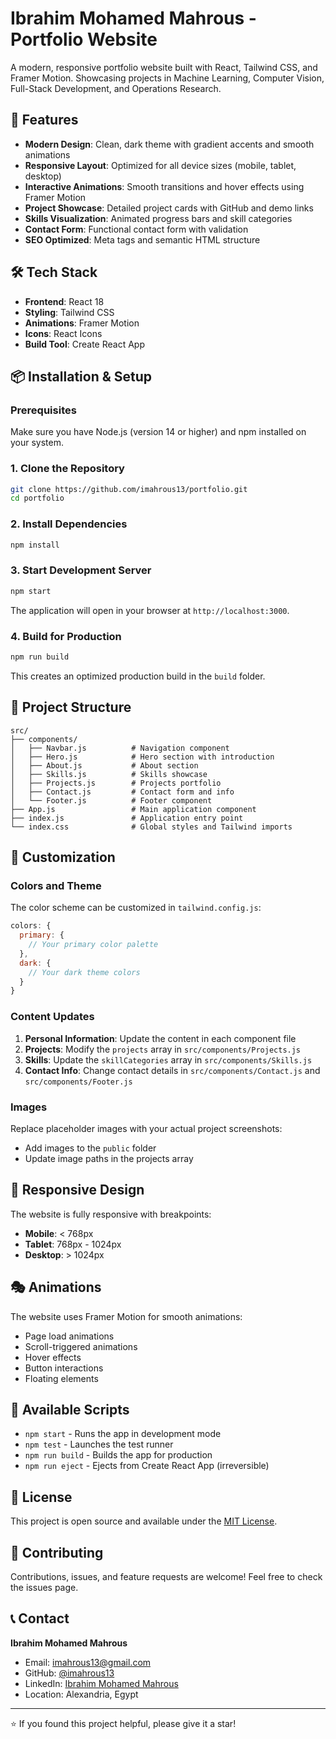 # Ibrahim Mohamed Mahrous - Portfolio Website

A modern, responsive portfolio website built with React, Tailwind CSS, and Framer Motion. Showcasing projects in Machine Learning, Computer Vision, Full-Stack Development, and Operations Research.

## 🚀 Features

- **Modern Design**: Clean, dark theme with gradient accents and smooth animations
- **Responsive Layout**: Optimized for all device sizes (mobile, tablet, desktop)
- **Interactive Animations**: Smooth transitions and hover effects using Framer Motion
- **Project Showcase**: Detailed project cards with GitHub and demo links
- **Skills Visualization**: Animated progress bars and skill categories
- **Contact Form**: Functional contact form with validation
- **SEO Optimized**: Meta tags and semantic HTML structure

## 🛠️ Tech Stack

- **Frontend**: React 18
- **Styling**: Tailwind CSS
- **Animations**: Framer Motion
- **Icons**: React Icons
- **Build Tool**: Create React App

## 📦 Installation & Setup

### Prerequisites

Make sure you have Node.js (version 14 or higher) and npm installed on your system.

### 1. Clone the Repository

```bash
git clone https://github.com/imahrous13/portfolio.git
cd portfolio
```

### 2. Install Dependencies

```bash
npm install
```

### 3. Start Development Server

```bash
npm start
```

The application will open in your browser at `http://localhost:3000`.

### 4. Build for Production

```bash
npm run build
```

This creates an optimized production build in the `build` folder.

## 📁 Project Structure

```
src/
├── components/
│   ├── Navbar.js          # Navigation component
│   ├── Hero.js            # Hero section with introduction
│   ├── About.js           # About section
│   ├── Skills.js          # Skills showcase
│   ├── Projects.js        # Projects portfolio
│   ├── Contact.js         # Contact form and info
│   └── Footer.js          # Footer component
├── App.js                 # Main application component
├── index.js               # Application entry point
└── index.css              # Global styles and Tailwind imports
```

## 🎨 Customization

### Colors and Theme

The color scheme can be customized in `tailwind.config.js`:

```javascript
colors: {
  primary: {
    // Your primary color palette
  },
  dark: {
    // Your dark theme colors
  }
}
```

### Content Updates

1. **Personal Information**: Update the content in each component file
2. **Projects**: Modify the `projects` array in `src/components/Projects.js`
3. **Skills**: Update the `skillCategories` array in `src/components/Skills.js`
4. **Contact Info**: Change contact details in `src/components/Contact.js` and `src/components/Footer.js`

### Images

Replace placeholder images with your actual project screenshots:
- Add images to the `public` folder
- Update image paths in the projects array

## 📱 Responsive Design

The website is fully responsive with breakpoints:
- **Mobile**: < 768px
- **Tablet**: 768px - 1024px
- **Desktop**: > 1024px

## 🎭 Animations

The website uses Framer Motion for smooth animations:
- Page load animations
- Scroll-triggered animations
- Hover effects
- Button interactions
- Floating elements

## 🔧 Available Scripts

- `npm start` - Runs the app in development mode
- `npm test` - Launches the test runner
- `npm run build` - Builds the app for production
- `npm run eject` - Ejects from Create React App (irreversible)

## 📄 License

This project is open source and available under the [MIT License](LICENSE).

## 🤝 Contributing

Contributions, issues, and feature requests are welcome! Feel free to check the issues page.

## 📞 Contact

**Ibrahim Mohamed Mahrous**
- Email: imahrous13@gmail.com
- GitHub: [@imahrous13](https://github.com/imahrous13)
- LinkedIn: [Ibrahim Mohamed Mahrous](https://linkedin.com/in/ibrahim-mahrous-b0595594)
- Location: Alexandria, Egypt

---

⭐ If you found this project helpful, please give it a star!
